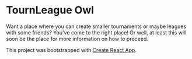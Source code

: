 # TournLeague Owl

Want a place where you can create smaller tournaments or maybe leagues with
some friends? You've come to the right place! Or well, at least this will soon
be the place for more information on how to proceed.

This project was bootstrapped with [Create React
App](https://github.com/facebook/create-react-app).

